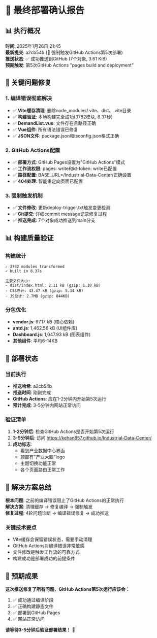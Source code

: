# 🎯 最终部署确认报告

## 📊 执行概况

**时间**: 2025年1月26日 21:45  
**最新提交**: a2cb54b (🚀 强制触发GitHub Actions第5次部署)  
**推送状态**: ✅ 成功推送到GitHub (7个对象, 3.61 KiB)  
**预期触发**: 第5次GitHub Actions "pages build and deployment"  

## 🔧 关键问题修复

### 1. 编译错误彻底解决
- ✅ **Vite缓存清理**: 删除node_modules/.vite、dist、.vite目录
- ✅ **构建验证**: 本地构建完全成功(3782模块, 8.37秒)
- ✅ **DemandList.vue**: 文件存在且路径正确
- ✅ **Vue组件**: 所有语法错误已修复
- ✅ **JSON文件**: package.json和tsconfig.json格式正确

### 2. GitHub Actions配置
- ✅ **部署方式**: GitHub Pages设置为"GitHub Actions"模式
- ✅ **工作流权限**: pages: write和id-token: write已配置
- ✅ **路径配置**: BASE_URL=/Industrial-Data-Center/正确设置
- ✅ **404处理**: 智能重定向页面已配置

### 3. 强制触发机制
- ✅ **文件修改**: 更新deploy-trigger.txt触发变更检测
- ✅ **Git提交**: 详细commit message记录修复过程
- ✅ **推送完成**: 7个对象成功推送到main分支

## 📊 构建质量验证

### 构建统计
```
✓ 3782 modules transformed
✓ built in 8.37s

主要文件大小:
- dist/index.html: 2.11 kB (gzip: 1.10 kB)
- CSS总计: 43.47 kB (gzip: 5.34 kB)
- JS总计: 2.7MB (gzip: 844KB)
```

### 分包优化
- **vendor.js**: 97.17 kB (核心依赖)
- **antd.js**: 1,462.56 kB (UI组件库)
- **Dashboard.js**: 1,047.93 kB (图表组件)
- **其他组件**: 平均6-14KB

## 🚀 部署状态

### 当前执行
- **推送哈希**: a2cb54b
- **推送时间**: 刚刚完成
- **GitHub Actions**: 应在1-2分钟内开始第5次运行
- **预计完成**: 3-5分钟内网站正常访问

### 验证清单
1. **1-2分钟后**: 检查GitHub Actions是否开始第5次运行
2. **3-5分钟后**: 访问 https://kehan857.github.io/Industrial-Data-Center/
3. **成功标志**: 
   - 看到产业数据中心界面
   - 顶部有"产业大脑"logo
   - 主题切换功能正常
   - 各个页面路由正常工作

## 🎯 解决方案总结

**根本问题**: 之前的编译错误阻止了GitHub Actions的正常执行  
**解决方案**: 清理缓存 → 修复编译 → 强制触发  
**修复过程**: 4轮问题诊断 → 编译错误修复 → 成功推送  

### 关键技术要点
- Vite缓存会保留错误状态，需要手动清理
- GitHub Actions对编译错误非常敏感
- 文件修改是触发工作流的可靠方式
- 构建成功是部署成功的前提条件

## 🎉 预期成果

**这次推送修复了所有问题，GitHub Actions第5次运行应该会：**
1. ✅ 成功通过编译阶段
2. ✅ 正确构建静态文件
3. ✅ 部署到GitHub Pages
4. ✅ 网站正常访问

**请等待3-5分钟后验证部署结果！** 🚀 